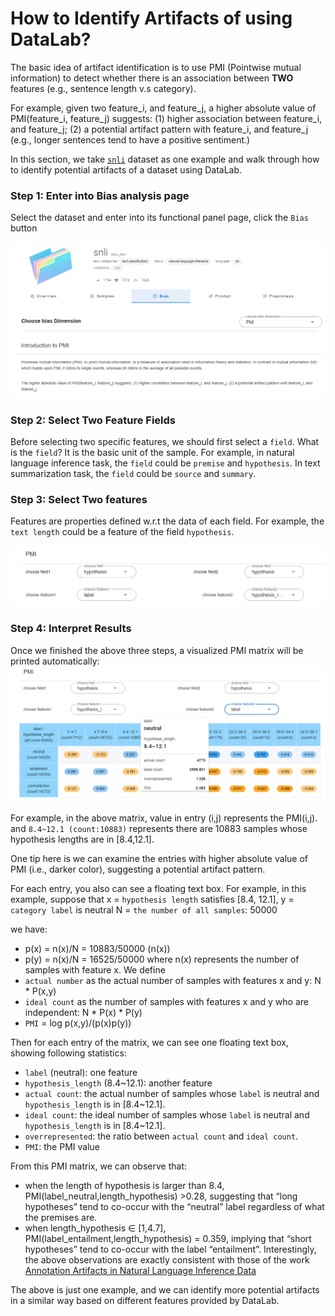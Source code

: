# How to Identify Artifacts of using DataLab?


The basic idea of artifact identification is to use PMI (Pointwise mutual information) to detect whether there
is an association between **TWO** features (e.g., sentence length v.s category).

For example, given two feature_i, and feature_j, a higher absolute value of PMI(feature_i, feature_j) 
suggests: (1) higher association between feature_i, and feature_j; (2) a potential artifact pattern with feature_i, and feature_j 
(e.g., longer sentences tend to have a positive sentiment.)




In this section, we take [`snli`](http://datalab.nlpedia.ai/normal_dataset/617794bfb7314cb4146d2384/dataset_bias) dataset 
as one example and walk through how to identify potential artifacts of a dataset using DataLab.


### Step 1: Enter into Bias analysis page
Select the dataset and enter into its functional panel page, click the `Bias` button

![img_1.png](img_1.png)


### Step 2: Select Two Feature Fields

Before selecting two specific features, we should first select a `field`. What is the `field`?
It is the basic unit of the sample. For example, in natural language inference task, the `field` could be `premise` and `hypothesis`.
In text summarization task, the `field` could be `source` and `summary`.


### Step 3: Select Two features
Features are properties defined w.r.t the data of each field. For example,
the `text length` could be a feature of the field `hypothesis`.

![img.png](img.png)



### Step 4: Interpret Results
Once we finished the above three steps, a visualized PMI matrix will be printed automatically:
![img_3.png](img_3.png)



For example, in the above matrix, value in entry (i,j) represents the PMI(i,j).
and `8.4~12.1 (count:10883)` represents there are 10883 samples whose hypothesis lengths are in [8.4,12.1].


One tip here is we can examine the entries with higher absolute value of PMI (i.e., darker color), suggesting a potential artifact pattern.

For each entry, you also can see a floating text box. For example, in this example, suppose that
x = `hypothesis length` satisfies [8.4, 12.1],
y = `category label` is neutral
N = `the number of all samples`: 50000

we have:

* p(x) = n(x)/N = 10883/50000  (n(x))
* p(y) = n(x)/N = 16525/50000
where n(x) represents the number of samples with feature x.
We define
* `actual number` as the actual number of samples with features x and y: N * P(x,y) 
* `ideal count` as the number of samples with features x and y who are independent: N * P(x) * P(y)
* `PMI` = log p(x,y)/(p(x)p(y))

Then for each entry of the matrix, we can see one floating text box, showing following statistics:
* `label` (neutral): one feature
* `hypothesis_length` (8.4~12.1): another feature
* `actual count`: the actual number of samples whose `label` is neutral and `hypothesis_length` is in [8.4~12.1].
* `ideal count`: the ideal number of samples whose `label` is neutral and `hypothesis_length` is in [8.4~12.1].
* `overrepresented`: the ratio between `actual count` and `ideal count`.
* `PMI`: the PMI value  

From this PMI matrix, we can observe that:
* when the length of hypothesis is larger than 8.4, PMI(label_neutral,length_hypothesis) >0.28, suggesting that “long hypotheses” tend to co-occur with 
  the “neutral” label regardless of what the premises are.
* when length_hypothesis ∈ [1,4.7], PMI(label_entailment,length_hypothesis) = 0.359, implying that “short hypotheses” tend to co-occur 
  with the label “entailment”. 
Interestingly, the above observations are exactly consistent with those of the work [Annotation Artifacts in Natural Language Inference Data](https://arxiv.org/pdf/1803.02324.pdf)

The above is just one example, and we can identify more potential artifacts in a similar way based on different features provided by DataLab.
